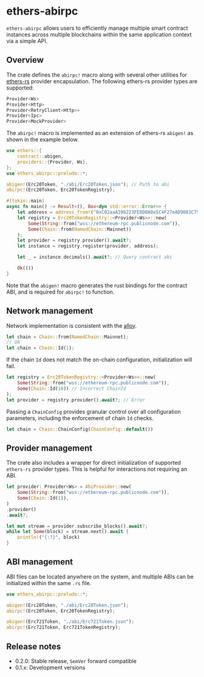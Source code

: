 # ethers-abirpc

`ethers-abirpc` allows users to efficiently manage multiple smart contract instances across multiple blockchains within the same application context via a simple API. 

## Overview 

The crate defines the `abirpc!` macro along with several other utilities for [ethers-rs](https://github.com/gakonst/ethers-rs) provider encapsulation. The following ethers-rs provider types are supported:

```rust
Provider<Ws>
Provider<Http>
Provider<RetryClient<Http>>
Provider<Ipc>
Provider<MockProvider>
```

The `abirpc!` macro is implemented as an extension of ethers-rs `abigen!` as shown in the example below.

```rust
use ethers::{
    contract::abigen,
    providers::{Provider, Ws},
};
use ethers_abirpc::prelude::*;

abigen!(Erc20Token, "./abi/Erc20Token.json"); // Path to abi
abirpc!(Erc20Token, Erc20TokenRegistry);

#[tokio::main]
async fn main() -> Result<(), Box<dyn std::error::Error>> {
    let address = address_from!("0xC02aaA39b223FE8D0A0e5C4F27eAD9083C756Cc2")?; // WETH
    let registry = Erc20TokenRegistry::<Provider<Ws>>::new(
    	Some(String::from("wss://ethereum-rpc.publicnode.com")), 
    	Some(Chain::from(NamedChain::Mainnet))
    );
    let provider = registry.provider().await?;
    let instance = registry.register(provider, address);

    let _ = instance.decimals().await?; // Query contract abi

    Ok(())
}
```

Note that the `abigen!` macro generates the rust bindings for the contract ABI, and is required for `abirpc!` to function.

## Network management

Network implementation is consistent with the [alloy](https://github.com/alloy-rs/alloy).

```rust
let chain = Chain::from(NamedChain::Mainnet);
// OR
let chain = Chain::Id(1);
```

If the chain `Id` does not match the on-chain configuration, initialization will fail.

```rust
let registry = Erc20TokenRegistry::<Provider<Ws>>::new(
	Some(String::from("wss://ethereum-rpc.publicnode.com")), 
	Some(Chain::Id(10)) // Incorrect ChainId
);
let provider = registry.provider().await?; // Error 
```

Passing a `ChainConfig` provides granular control over all configuration parameters, including the enforcement of chain `Id` checks.

```rust 
let chain = Chain::ChainConfig(ChainConfig::default())
```

## Provider management

The crate also includes a wrapper for direct initialization of supported `ethers-rs` provider types. This is helpful for interactions not requiring an ABI.

```rust
let provider: Provider<Ws> = AbiProvider::new(
    Some(String::from("wss://ethereum-rpc.publicnode.com")),
    Some(Chain::Id(1)),
)
.provider()
.await?;

let mut stream = provider.subscribe_blocks().await?;
while let Some(block) = stream.next().await {
    println!("{:?}", block)
}
```

## ABI management

ABI files can be located anywhere on the system, and multiple ABIs can be initialized within the same `.rs` file.

```rust
use ethers_abirpc::prelude::*;

abigen!(Erc20Token, "./abi/Erc20Token.json"); 
abirpc!(Erc20Token, Erc20TokenRegistry);

abigen!(Erc721Token, "./abi/Erc721Token.json"); 
abirpc!(Erc721Token, Erc721TokenRegistry);
```

## Release notes

- 0.2.0: Stable release, `SemVer` forward compatible
- 0.1.x: Development versions
